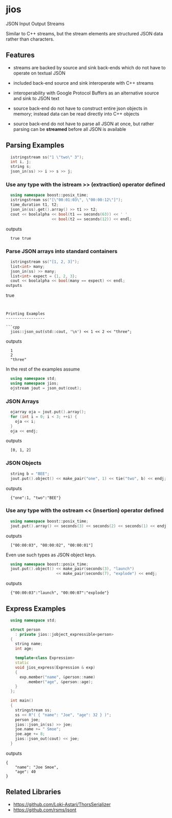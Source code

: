 jios
====

JSON Input Output Streams

Similar to C++ streams, but the stream elements are structured JSON data rather
than characters.

Features
--------

* streams are backed by source and sink back-ends which do not have to operate
  on textual JSON

* included back-end source and sink interoperate with C++ streams

* interoperability with Google Protocol Buffers as an alternative source and
  sink to JSON text

* source back-end do not have to construct entire json objects in memory;
  instead data can be read directly into C++ objects

* source back-end do not have to parse all JSON at once, but rather parsing can
  be **streamed** before all JSON is available


Parsing Examples
----------------
```cpp
  istringstream ss("1 \"two\" 3");
  int i, j;
  string s;
  json_in(ss) >> i >> s >> j;
```


### Use any type with the istream >> (extraction) operator defined

```cpp
  using namespace boost::posix_time;
  istringstream ss("[\"00:01:03\", \"00:00:12\"]");
  time_duration t1, t2;
  json_in(ss).get().array() >> t1 >> t2;
  cout << boolalpha << bool(t1 == seconds(63)) << ' '
                    << bool(t2 == seconds(12)) << endl;
```
outputs
```
  true true
```

### Parse JSON arrays into standard containers

```cpp
  istringstream ss("[1, 2, 3]");
  list<int> many;
  json_in(ss) >> many;
  list<int> expect = {1, 2, 3};
  cout << boolalpha << bool(many == expect) << endl;
outputs
```
  true
```


Printing Examples
-----------------

```cpp
  jios::json_out(std::cout, '\n') << 1 << 2 << "three";
```
outputs
```
  1
  2
  "three"
```

In the rest of the examples assume

```cpp
  using namespace std;
  using namespace jios;
  ojstream jout = json_out(cout);
```

### JSON Arrays

```cpp
  ojarray oja = jout.put().array();
  for (int i = 0; i < 3; ++i) {
    oja << i;
  }
  oja << endj;
```
outputs
```
  [0, 1, 2]
```

### JSON Objects

```cpp
  string b = "BEE";
  jout.put().object() << make_pair("one", 1) << tie("two", b) << endj;
```
outputs
```
  {"one":1, "two":"BEE"}
```

### Use any type with the ostream << (insertion) operator defined

```cpp
  using namespace boost::posix_time;
  jout.put().array() << seconds(3) << seconds(2) << seconds(1) << endj;
```
outputs
```
  ["00:00:03", "00:00:02", "00:00:01"]
```

Even use such types as JSON object keys.

```cpp
  using namespace boost::posix_time;
  jout.put().object() << make_pair(seconds(3), "launch")
                      << make_pair(seconds(7), "explode") << endj;
```
outputs
```
  {"00:00:03":"launch", "00:00:07":"explode"}
```

Express Examples
----------------

```cpp
  using namespace std;

  struct person
    : private jios::jobject_expressible<person>
  {
    string name;
    int age;

    template<class Expression>
    static
    void jios_express(Expression & exp)
    {
      exp.member("name", &person::name)
         .member("age", &person::age);
    }
  };

  int main()
  {
    stringstream ss;
    ss << R"( { "name": "Joe", "age": 32 } )";
    person joe;
    jios::json_in(ss) >> joe;
    joe.name += " Smoe";
    joe.age += 8;
    jios::json_out(cout) << joe;
  }
```
outputs
```
{
    "name": "Joe Smoe",
    "age": 40
}
```


Related Libraries
-----------------

* https://github.com/Loki-Astari/ThorsSerializer
* https://github.com/rsms/jsont

